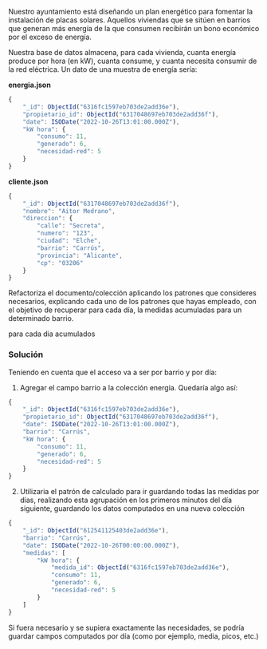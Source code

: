 Nuestro ayuntamiento está diseñando un plan energético para fomentar la instalación de placas solares. Aquellos viviendas que se sitúen en barrios que generan más energía de la que consumen recibirán un bono económico por el exceso de energía.

Nuestra base de datos almacena, para cada vivienda, cuanta energía produce por hora (en kW), cuanta consume, y cuanta necesita consumir de la red eléctrica. Un dato de una muestra de energía sería:

**energia.json**
```javascript
{
    "_id": ObjectId("6316fc1597eb703de2add36e"),
    "propietario_id": ObjectId("6317048697eb703de2add36f"),
    "date": ISODate("2022-10-26T13:01:00.000Z"),
    "kW hora": {
        "consumo": 11,
        "generado": 6,
        "necesidad-red": 5
    }
}
```

**cliente.json**
```javascript
{
    "_id": ObjectId("6317048697eb703de2add36f"),
    "nombre": "Aitor Medrano",
    "direccion": {
        "calle": "Secreta",
        "numero": "123",
        "ciudad": "Elche",
        "barrio": "Carrús",
        "provincia": "Alicante",
        "cp": "03206"
    }
}

```
Refactoriza el documento/colección aplicando los patrones que consideres necesarios, explicando cada uno de los patrones que hayas empleado, con el objetivo de recuperar para cada día, la medidas acumuladas para un determinado barrio.

para cada dia acumulados


### Solución

Teniendo en cuenta que el acceso va a ser por barrio y por día:
1) Agregar el campo barrio a la colección energia. Quedaría algo así:
```javascript
{
    "_id": ObjectId("6316fc1597eb703de2add36e"),
    "propietario_id": ObjectId("6317048697eb703de2add36f"),
    "date": ISODate("2022-10-26T13:01:00.000Z"),
    "barrio": "Carrús",
    "kW hora": {
        "consumo": 11,
        "generado": 6,
        "necesidad-red": 5
    }
}
```
2) Utilizaria el patrón de calculado para ir guardando todas las medidas por días, realizando esta agrupación en los primeros minutos del día siguiente, guardando los datos computados en una nueva colección
```javascript
{
    "_id": ObjectId("612541125403de2add36e"),
    "barrio": "Carrús",
    "date": ISODate("2022-10-26T00:00:00.000Z"),
    "medidas": [
        "kW hora": {
            "medida_id": ObjectId("6316fc1597eb703de2add36e"),
            "consumo": 11,
            "generado": 6,
            "necesidad-red": 5
        }
    ]
}
```
Si fuera necesario y se supiera exactamente las necesidades, se podría guardar campos computados por día (como por ejemplo, media, picos, etc.)

